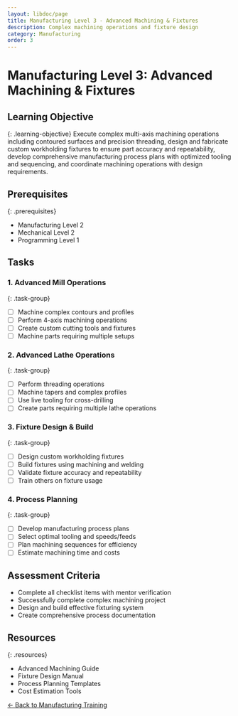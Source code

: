 ```yaml
---
layout: libdoc/page
title: Manufacturing Level 3 - Advanced Machining & Fixtures
description: Complex machining operations and fixture design
category: Manufacturing
order: 3
---
```


# Manufacturing Level 3: Advanced Machining & Fixtures

## Learning Objective
{: .learning-objective}
Execute complex multi-axis machining operations including contoured surfaces and precision threading, design and fabricate custom workholding fixtures to ensure part accuracy and repeatability, develop comprehensive manufacturing process plans with optimized tooling and sequencing, and coordinate machining operations with design requirements.

## Prerequisites
{: .prerequisites}
- Manufacturing Level 2
- Mechanical Level 2
- Programming Level 1

## Tasks

### 1. Advanced Mill Operations
{: .task-group}
- [ ] Machine complex contours and profiles
- [ ] Perform 4-axis machining operations
- [ ] Create custom cutting tools and fixtures
- [ ] Machine parts requiring multiple setups

### 2. Advanced Lathe Operations
{: .task-group}
- [ ] Perform threading operations
- [ ] Machine tapers and complex profiles
- [ ] Use live tooling for cross-drilling
- [ ] Create parts requiring multiple lathe operations

### 3. Fixture Design & Build
{: .task-group}
- [ ] Design custom workholding fixtures
- [ ] Build fixtures using machining and welding
- [ ] Validate fixture accuracy and repeatability
- [ ] Train others on fixture usage

### 4. Process Planning
{: .task-group}
- [ ] Develop manufacturing process plans
- [ ] Select optimal tooling and speeds/feeds
- [ ] Plan machining sequences for efficiency
- [ ] Estimate machining time and costs

## Assessment Criteria
- Complete all checklist items with mentor verification
- Successfully complete complex machining project
- Design and build effective fixturing system
- Create comprehensive process documentation

## Resources
{: .resources}
- Advanced Machining Guide
- Fixture Design Manual
- Process Planning Templates
- Cost Estimation Tools

[← Back to Manufacturing Training](../)
